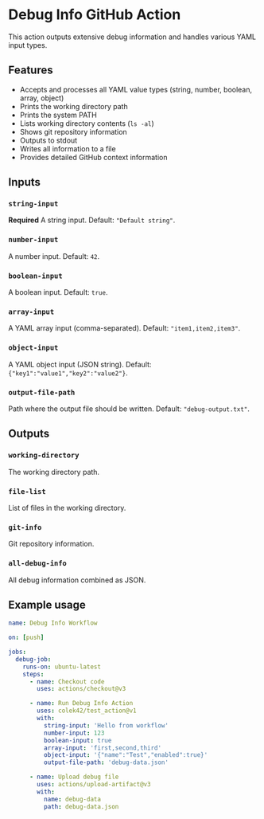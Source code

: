 # Debug Info GitHub Action

This action outputs extensive debug information and handles various YAML input types.

## Features

- Accepts and processes all YAML value types (string, number, boolean, array, object)
- Prints the working directory path
- Prints the system PATH
- Lists working directory contents (`ls -al`)
- Shows git repository information
- Outputs to stdout
- Writes all information to a file
- Provides detailed GitHub context information

## Inputs

### `string-input`
**Required** A string input. Default: `"Default string"`.

### `number-input`
A number input. Default: `42`.

### `boolean-input`
A boolean input. Default: `true`.

### `array-input`
A YAML array input (comma-separated). Default: `"item1,item2,item3"`.

### `object-input`
A YAML object input (JSON string). Default: `{"key1":"value1","key2":"value2"}`.

### `output-file-path`
Path where the output file should be written. Default: `"debug-output.txt"`.

## Outputs

### `working-directory`
The working directory path.

### `file-list`
List of files in the working directory.

### `git-info`
Git repository information.

### `all-debug-info`
All debug information combined as JSON.

## Example usage

```yaml
name: Debug Info Workflow

on: [push]

jobs:
  debug-job:
    runs-on: ubuntu-latest
    steps:
      - name: Checkout code
        uses: actions/checkout@v3

      - name: Run Debug Info Action
        uses: colek42/test_action@v1
        with:
          string-input: 'Hello from workflow'
          number-input: 123
          boolean-input: true
          array-input: 'first,second,third'
          object-input: '{"name":"Test","enabled":true}'
          output-file-path: 'debug-data.json'

      - name: Upload debug file
        uses: actions/upload-artifact@v3
        with:
          name: debug-data
          path: debug-data.json
```